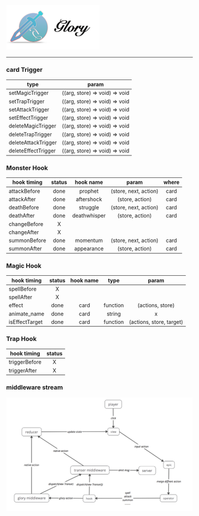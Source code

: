 ### <img src='https://github.com/thomasyonug/glory/blob/master/doc/img/readMeLogo.png' height='120'>
*** 

### card Trigger
| type   |  param   |    
| ------------- |:------:|
| setMagicTrigger |  ((arg, store) => void) => void |   
| setTrapTrigger  |  ((arg, store) => void) => void |   
| setAttackTrigger  |  ((arg, store) => void) => void |   
| setEffectTrigger  |  ((arg, store) => void) => void |   
| deleteMagicTrigger  |  ((arg, store) => void) => void |   
| deleteTrapTrigger  |  ((arg, store) => void) => void |   
| deleteAttackTrigger  |  ((arg, store) => void) => void |   
| deleteEffectTrigger  |  ((arg, store) => void) => void |   



### Monster Hook

| hook timing   | status | hook name    | param                 | where |        
| ------------- |:------:|:------------:| :--------------------:| :----:|
| attackBefore  | done   | prophet      | (store, next, action) | card  |
| attackAfter   | done   | aftershock   | (store, action)       | card  |     
| deathBefore   | done   | struggle     | (store, next, action) | card  |      
| deathAfter    | done   | deathwhisper | (store, action)       | card  |      
| changeBefore  | X      |              |                       |       |
| changeAfter   | X      |              |                       |       |
| summonBefore  | done   | momentum     | (store, next, action) | card  |      
| summonAfter   | done   | appearance   | (store, action)       | card  |      


### Magic Hook

| hook timing   | status | hook name | type       | param            |
| ------------- |:------:|:---------:|:----------:|:----------------:|
| spellBefore   | X      |           |            |                  |
| spellAfter    | X      |           |            |                  |
| effect        | done   | card      | function   | (actions, store) |
| animate_name  | done   | card      | string     | x                |
| isEffectTarget| done   | card      | function   | (actions, store, target) |



### Trap Hook

| hook timing     | status        
| ------------- |:-------------:|
| triggerBefore | X |
| triggerAfter  | X |



### middleware stream

![image](https://github.com/thomasyonug/glory/blob/master/doc/img/03585E73-4525-49F1-9F10-A4DA7AE49E18.png)

